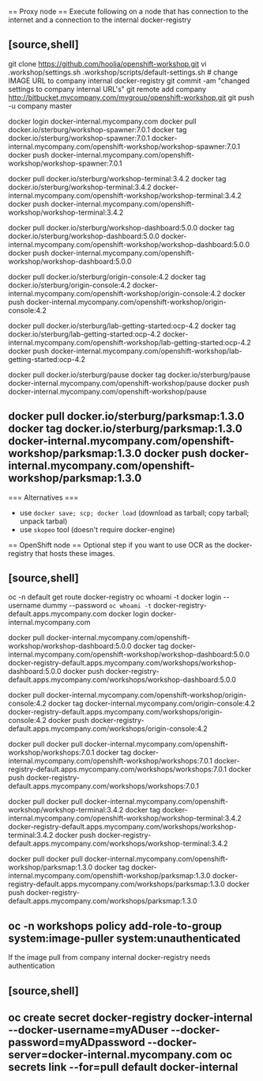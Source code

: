 
== Proxy node ==
Execute following on a node that has connection to the internet and a connection to the internal docker-registry

[source,shell]
----
git clone https://github.com/hoolia/openshift-workshop.git
vi .workshop/settings.sh .workshop/scripts/default-settings.sh # change IMAGE URL to company internal docker-registry
git commit -am "changed settings to company internal URL's"
git remote add company http://bitbucket.mycompany.com/mygroup/openshift-workshop.git
git push -u company master

docker login docker-internal.mycompany.com
docker pull docker.io/sterburg/workshop-spawner:7.0.1
docker tag docker.io/sterburg/workshop-spawner:7.0.1 docker-internal.mycompany.com/openshift-workshop/workshop-spawner:7.0.1
docker push docker-internal.mycompany.com/openshift-workshop/workshop-spawner:7.0.1

docker pull docker.io/sterburg/workshop-terminal:3.4.2
docker tag docker.io/sterburg/workshop-terminal:3.4.2 docker-internal.mycompany.com/openshift-workshop/workshop-terminal:3.4.2
docker push docker-internal.mycompany.com/openshift-workshop/workshop-terminal:3.4.2

docker pull docker.io/sterburg/workshop-dashboard:5.0.0
docker tag docker.io/sterburg/workshop-dashboard:5.0.0 docker-internal.mycompany.com/openshift-workshop/workshop-dashboard:5.0.0
docker push docker-internal.mycompany.com/openshift-workshop/workshop-dashboard:5.0.0

docker pull docker.io/sterburg/origin-console:4.2
docker tag docker.io/sterburg/origin-console:4.2 docker-internal.mycompany.com/openshift-workshop/origin-console:4.2
docker push docker-internal.mycompany.com/openshift-workshop/origin-console:4.2

docker pull  docker.io/sterburg/lab-getting-started:ocp-4.2
docker tag  docker.io/sterburg/lab-getting-started:ocp-4.2 docker-internal.mycompany.com/openshift-workshop/lab-getting-started:ocp-4.2
docker push docker-internal.mycompany.com/openshift-workshop/lab-getting-started:ocp-4.2

docker pull docker.io/sterburg/pause
docker tag docker.io/sterburg/pause docker-internal.mycompany.com/openshift-workshop/pause
docker push docker-internal.mycompany.com/openshift-workshop/pause

docker pull docker.io/sterburg/parksmap:1.3.0
docker tag docker.io/sterburg/parksmap:1.3.0 docker-internal.mycompany.com/openshift-workshop/parksmap:1.3.0
docker push docker-internal.mycompany.com/openshift-workshop/parksmap:1.3.0
----

=== Alternatives ===
* use `docker save; scp; docker load` (download as tarball; copy tarball; unpack tarbal)
* use `skopeo` tool (doesn't require docker-engine)


== OpenShift node ==
Optional step if you want to use OCR as the docker-registry that hosts these images.

[source,shell]
----
oc -n default get route docker-registry
oc whoami -t
docker login --username dummy --password `oc whoami -t` docker-registry-default.apps.mycompany.com
docker login docker-internal.mycompany.com

docker pull docker-internal.mycompany.com/openshift-workshop/workshop-dashboard:5.0.0
docker tag  docker-internal.mycompany.com/openshift-workshop/workshop-dashboard:5.0.0 docker-registry-default.apps.mycompany.com/workshops/workshop-dashboard:5.0.0
docker push docker-registry-default.apps.mycompany.com/workshops/workshop-dashboard:5.0.0

docker pull docker-internal.mycompany.com/openshift-workshop/origin-console:4.2
docker tag  docker-internal.mycompany.com/origin-console:4.2 docker-registry-default.apps.mycompany.com/workshops/origin-console:4.2
docker push docker-registry-default.apps.mycompany.com/workshops/origin-console:4.2

docker pull docker pull docker-internal.mycompany.com/openshift-workshop/workshops:7.0.1
docker tag  docker-internal.mycompany.com/openshift-workshop/workshops:7.0.1 docker-registry-default.apps.mycompany.com/workshops/workshops:7.0.1
docker push docker-registry-default.apps.mycompany.com/workshops/workshops:7.0.1

docker pull docker pull docker-internal.mycompany.com/openshift-workshop/workshop-terminal:3.4.2
docker tag docker-internal.mycompany.com/openshift-workshop/workshop-terminal:3.4.2 docker-registry-default.apps.mycompany.com/workshops/workshop-terminal:3.4.2
docker push docker-registry-default.apps.mycompany.com/workshops/workshop-terminal:3.4.2

docker pull docker pull docker-internal.mycompany.com/openshift-workshop/parksmap:1.3.0
docker tag docker-internal.mycompany.com/openshift-workshop/parksmap:1.3.0 docker-registry-default.apps.mycompany.com/workshops/parksmap:1.3.0
docker push docker-registry-default.apps.mycompany.com/workshops/parksmap:1.3.0

oc -n workshops policy add-role-to-group system:image-puller system:unauthenticated
----


If the image pull from company internal docker-registry needs authentication

[source,shell]
----
oc create secret docker-registry docker-internal --docker-username=myADuser --docker-password=myADpassword --docker-server=docker-internal.mycompany.com
oc secrets link --for=pull default docker-internal
----
